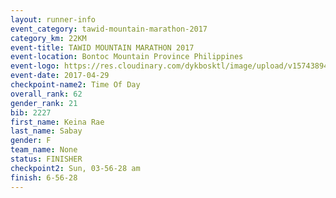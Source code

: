 ```yaml
---
layout: runner-info 
event_category: tawid-mountain-marathon-2017 
category_km: 22KM 
event-title: TAWID MOUNTAIN MARATHON 2017 
event-location: Bontoc Mountain Province Philippines 
event-logo: https://res.cloudinary.com/dykbosktl/image/upload/v1574389445/Logo/tawid_logo_2017_facfcf.png 
event-date: 2017-04-29 
checkpoint-name2: Time Of Day 
overall_rank: 62
gender_rank: 21
bib: 2227
first_name: Keina Rae
last_name: Sabay
gender: F
team_name: None
status: FINISHER
checkpoint2: Sun, 03-56-28 am
finish: 6-56-28
---
```

